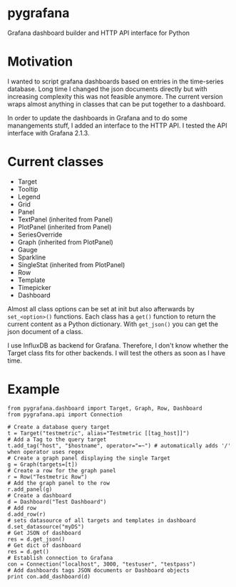 # pygrafana
Grafana dashboard builder and HTTP API interface for Python

# Motivation
I wanted to script grafana dashboards based on entries in the time-series database. Long time I changed the json documents directly but with increasing complexity this was not feasible anymore. The current version wraps almost anything in classes that can be put together to a dashboard.

In order to update the dashboards in Grafana and to do some manangements stuff, I added an interface to the HTTP API. I tested the API interface with Grafana 2.1.3.

# Current classes
- Target
- Tooltip
- Legend
- Grid
- Panel
- TextPanel (inherited from Panel)
- PlotPanel (inherited from Panel)
- SeriesOverride
- Graph (inherited from PlotPanel)
- Gauge
- Sparkline
- SingleStat (inherited from PlotPanel)
- Row
- Template
- Timepicker
- Dashboard

Almost all class options can be set at init but also afterwards by `set_<option>()` functions. Each class has a `get()` function to return the current content as a Python dictionary. With `get_json()` you can get the json document of a class.

I use InfluxDB as backend for Grafana. Therefore, I don't know whether the Target class fits for other backends. I will test the others as soon as I have time.

# Example
```
from pygrafana.dashboard import Target, Graph, Row, Dashboard
from pygrafana.api import Connection

# Create a database query target
t = Target("testmetric", alias="Testmetric [[tag_host]]")
# Add a Tag to the query target
t.add_tag("host", "$hostname", operator="=~") # automatically adds '/' when operator uses regex
# Create a graph panel displaying the single Target
g = Graph(targets=[t])
# Create a row for the graph panel
r = Row("Testmetric Row")
# Add the graph panel to the row
r.add_panel(g)
# Create a dashboard
d = Dashboard("Test Dashboard")
# Add row
d.add_row(r)
# sets datasource of all targets and templates in dashboard
d.set_datasource("myDS") 
# Get JSON of dashboard
res = d.get_json() 
# Get dict of dashboard
res = d.get()
# Establish connection to Grafana
con = Connection("localhost", 3000, "testuser", "testpass")
# Add dashboards tags JSON documents or Dashboard objects
print con.add_dashboard(d)
```
